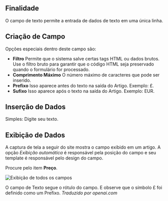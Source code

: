 <!-- Filename: J3.x:Adding_custom_fields/Text_Field / Display title: Campo de Texto -->

## Finalidade

O campo de texto permite a entrada de dados de texto em uma única linha.


## Criação de Campo

Opções especiais dentro deste campo são:

- **Filtro** Permite que o sistema salve certas tags HTML ou dados brutos. Use o filtro
bruto para garantir que o código HTML seja preservado quando o formulário for processado.
- **Comprimento Máximo** O número máximo de caracteres que pode ser inserido.
- **Prefixo** Isso aparece antes do texto na saída do Artigo. Exemplo: £.
- **Sufixo** Isso aparece após o texto na saída do Artigo. Exemplo: EUR.

## Inserção de Dados

Simples: Digite seu texto.


## Exibição de Dados

A captura de tela a seguir do site mostra o campo exibido em um artigo. A opção *Exibição automática* é responsável pela posição do campo e seu template é responsável pelo design do campo.

Procure pelo item **Preço**.

![Exibição de todos os campos](../../../en/images/fields/fields-display.png "Exibição dos campos")

O campo de Texto segue o rótulo do campo. E observe que o símbolo £ foi definido como um Prefixo.
*Traduzido por openai.com*

